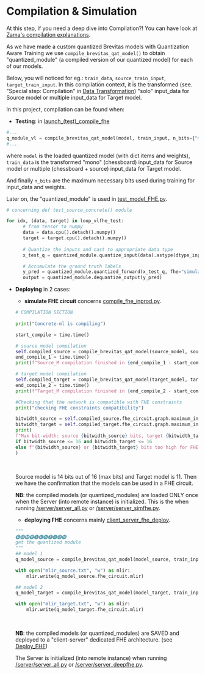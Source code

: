 # Compilation & Simulation

At this step, if you need a deep dive into Compilation?! You can have look at [Zama's compilation explanations](https://docs.zama.ai/concrete-ml/advanced-topics/compilation).<br>

As we have made a custom quantized Brevitas models with Quantization Aware Training we use ```compile_brevitas_qat_model()``` to obtain "quantized_module" (a compiled version of our quantized model) for each of our models.<br>

Below, you will noticed for eg.: ```train_data```, ```source_train_input```, ```target_train_input```. In this compilation context, it is the transformed (see. "Special step: Compilation" in [Data Transformation](data_explanation.md)) "solo" input_data for Source model or multiple input_data for Target model.<br>

In this project, compilation can be found when:<br>

- **Testing**: in [launch_(test)_compile_fhe](../server_cloud/traintest_only/launch_(test)_compile_fhe.py) 

```python
#...
q_module_vl = compile_brevitas_qat_model(model, train_input, n_bits={"model_inputs":4, "model_outputs":4})
#...
```
where ```model``` is the loaded quantized model (with dict items and weights), ```train_data``` is the transformed "mono" (chessboard) input_data for Source model or multiple (chessboard + source) input_data for Target model.<br>

And finally ```n_bits``` are the maximum necessary bits used during training for input_data and weights.

Later on, the "quantized_module" is used in [test_model_FHE.py](../server_cloud/traintest_only/test_model_FHE.py).

```python
# concerning def test_source_concrete() module

for idx, (data, target) in loop_vlfhe_test:
      # from tensor to numpy
      data = data.cpu().detach().numpy()
      target = target.cpu().detach().numpy()
    
      # Quantize the inputs and cast to appropriate data type
      x_test_q = quantized_module.quantize_input(data).astype(dtype_inputs)

      # Accumulate the ground truth labels
      y_pred = quantized_module.quantized_forward(x_test_q, fhe="simulate")
      output = quantized_module.dequantize_output(y_pred)
```

- **Deploying** in 2 cases:

    * **simulate FHE circuit**
    concerns [compile_fhe_inprod.py](../server_cloud/server/compile_fhe_inprod.py).

    ```python
    # COMPILATION SECTION
        
    print("Concrete-ml is compiling")

    start_compile = time.time()

    # source model compilation
    self.compiled_source = compile_brevitas_qat_model(source_model, source_train_input, n_bits={"model_inputs":4, "model_outputs":4})
    end_compile_1 = time.time()
    print(f"Source_M compilation finished in {end_compile_1 - start_compile:.2f} seconds")

    # target model compilation
    self.compiled_target = compile_brevitas_qat_model(target_model, target_train_input, n_bits={"model_inputs":4, "model_outputs":4})
    end_compile_2 = time.time()
    print(f"Target_M compilation finished in {end_compile_2 - start_compile:.2f} seconds")

    #Checking that the network is compatible with FHE constraints
    print("checking FHE constraints compatibility")

    bitwidth_source = self.compiled_source.fhe_circuit.graph.maximum_integer_bit_width()
    bitwidth_target = self.compiled_target.fhe_circuit.graph.maximum_integer_bit_width()
    print(
    f"Max bit-width: source {bitwidth_source} bits, target {bitwidth_target} bits" + " -> Fine in FHE!!"
    if bitwidth_source <= 16 and bitwidth_target <= 16
    else f"{bitwidth_source} or {bitwidth_target} bits too high for FHE computation"
    )
    ```
    <br>

    Source model is 14 bits out of 16 (max bits) and Target model is 11. Then we have the confirmation that the models can be used in a FHE circuit.<br>
    
    **NB**: the compiled models (or quantized_modules) are loaded ONLY once when the Server (into remote instance) is initialized. This is the when running [/server/server_all.py](../server_cloud/server/server_all.py) or [/server/server_simfhe.py](../server_cloud/server/server_simfhe.py).<br>


    * **deploying FHE**
    concerns mainly [client_server_fhe_deploy](../server_cloud/client_server_fhe_deploy.py).

    ```python
    """
    🅒🅞🅜🅟🅘🅛🅐🅣🅘🅞🅝
    get the quantized module
    """
    ## model 1
    q_model_source = compile_brevitas_qat_model(model_source, train_input_src, n_bits={"model_inputs":4, "model_outputs":4})

    with open("mlir_source.txt", "w") as mlir:
        mlir.write(q_model_source.fhe_circuit.mlir)

    ## model 2
    q_model_target = compile_brevitas_qat_model(model_target, train_input_trgt, n_bits={"model_inputs":4, "model_outputs":4})

    with open("mlir_target.txt", "w") as mlir:
        mlir.write(q_model_target.fhe_circuit.mlir)
    ```
    <br>

    **NB**: the compiled models (or quantized_modules) are SAVED and deployed to a "client-server" dedicated FHE architecture. (see [Deploy_FHE](Deploy_FHE.md))<br>

    The Server is initialized (into remote instance) when running [/server/server_all.py](../server_cloud/server/server_all.py) or [/server/server_deepfhe.py](../server_cloud/server/server_deepfhe.py).<br>

